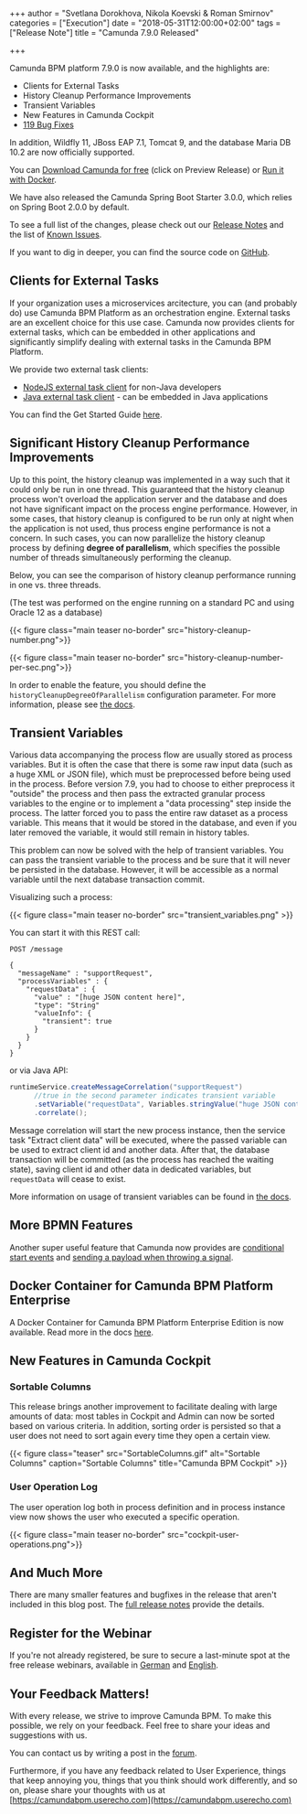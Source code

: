 +++
author = "Svetlana Dorokhova, Nikola Koevski & Roman Smirnov"
categories = ["Execution"]
date = "2018-05-31T12:00:00+02:00"
tags = ["Release Note"]
title = "Camunda 7.9.0 Released"

+++

Camunda BPM platform 7.9.0 is now available, and the highlights are:

<!-- FEATURES LIST BEGINS -->
* Clients for External Tasks
* History Cleanup Performance Improvements
* Transient Variables
* New Features in Camunda Cockpit
* [119 Bug Fixes](https://app.camunda.com/jira/issues/?jql=issuetype%20%3D%20%22Bug%20Report%22%20AND%20fixVersion%20%3D%207.9.0)
<!-- FEATURES LIST ENDS -->

<!--more-->

In addition, Wildfly 11, JBoss EAP 7.1, Tomcat 9, and the database Maria DB 10.2 are now officially supported.

You can [Download Camunda for free](https://camunda.com/download/) (click on Preview Release) or [Run it with Docker](https://hub.docker.com/r/camunda/camunda-bpm-platform/).

We have also released the Camunda Spring Boot Starter 3.0.0, which relies on Spring Boot 2.0.0 by default.

To see a full list of the changes, please check out our [Release Notes](https://app.camunda.com/jira/secure/ReleaseNote.jspa?projectId=10230&version=15096)
and the list of [Known Issues](https://app.camunda.com/jira/issues/?jql=affectedVersion%20%3D%207.9.0%20and%20status%20!%3D%20Closed).

If you want to dig in deeper, you can find the source code on [GitHub](https://github.com/camunda/camunda-bpm-platform/releases/tag/7.9.0).

<!-- FEATURES EXPLANATIONS BEGIN -->

## Clients for External Tasks

If your organization uses a microservices arcitecture, you can (and probably do) use Camunda BPM Platform as an orchestration engine. External tasks are an excellent
choice for this use case. Camunda now provides clients for external tasks, which can be embedded in other applications and significantly simplify dealing with external tasks 
 in the Camunda BPM Platform.
 
We provide two external task clients:

* [NodeJS external task client](https://github.com/camunda/camunda-external-task-client-js) for non-Java developers
* [Java external task client](https://github.com/camunda/camunda-external-task-client-java) - can be embedded in Java applications

You can find the Get Started Guide [here](https://docs.camunda.org/get-started/quick-start/).

## Significant History Cleanup Performance Improvements

Up to this point, the history cleanup was implemented in a way such that it could only be run in one thread. This guaranteed that the history cleanup process 
won't overload the application server and the database and does not have significant impact on the process engine performance. 
However, in some cases, that history cleanup is configured to be run only at night when the application is not used, thus  process engine performance is not a concern.
In such cases, you can now parallelize the history cleanup process by defining **degree of parallelism**, which specifies the possible number of threads 
simultaneously performing the cleanup.

Below, you can see the comparison of history cleanup performance running in one vs. three threads.

(The test was performed on the engine running on a standard PC and using Oracle 12 as a database)

{{< figure class="main teaser no-border" src="history-cleanup-number.png">}}

{{< figure class="main teaser no-border" src="history-cleanup-number-per-sec.png">}} 

In order to enable the feature, you should define the `historyCleanupDegreeOfParallelism` configuration parameter. For more information, please see 
[the docs](https://docs.camunda.org/manual/7.9/reference/deployment-descriptors/tags/process-engine/#history-cleanup-configuration-parameters).

## Transient Variables
 
Various data accompanying the process flow are usually stored as process variables. But it is often the case that there is some raw input data 
(such as a huge XML or JSON file), which must be preprocessed before being used in the process. Before version 7.9, you had to choose to either preprocess it "outside" 
the process and then pass the extracted granular process variables to the engine or to implement a "data processing" step inside the process. The latter forced you
to pass the entire raw dataset as a process variable. This means that it would be stored in the database, and even if you later removed the variable, it would still 
remain in history tables.

This problem can now be solved with the help of transient variables. You can pass the transient variable to the process and be sure that it 
will never be persisted in the database. However, it will be accessible as a normal variable until the next database transaction commit.

Visualizing such a process:

{{< figure class="main teaser no-border" src="transient_variables.png" >}}
  
You can start it with this REST call:
```test
POST /message

{
  "messageName" : "supportRequest",
  "processVariables" : {
    "requestData" : { 
      "value" : "[huge JSON content here]", 
      "type": "String"
      "valueInfo": {
        "transient": true
      }
    }
  }
}

```
or via Java API:

```java
runtimeService.createMessageCorrelation("supportRequest")
      //true in the second parameter indicates transient variable
      .setVariable("requestData", Variables.stringValue("huge JSON content here", true))      
      .correlate();
```

Message correlation will start the new process instance, then the service task "Extract client data" will be executed, where the passed variable can be used to extract
 client id and another data. After that, the database transaction will be committed (as the process has reached the waiting state), saving client id and other data in dedicated variables, 
 but `requestData` will cease to exist.

More information on usage of transient variables can be found in [the docs](https://docs.camunda.org/manual/7.9/user-guide/process-engine/variables/#transient-variables).

## More BPMN Features

Another super useful feature that Camunda now provides are [conditional start events](https://docs.camunda.org/manual/7.9/reference/bpmn20/events/conditional-events/#conditional-start-event) and [sending a payload when throwing a signal](https://docs.camunda.org/manual/7.9/reference/bpmn20/events/signal-events/#passing-variables).

## Docker Container for Camunda BPM Platform Enterprise

A Docker Container for Camunda BPM Platform Enterprise Edition is now available. Read more in the docs [here](https://docs.camunda.org/manual/7.9/installation/docker/).

## New Features in Camunda Cockpit

### Sortable Columns

This release brings another improvement to facilitate dealing with large amounts of data: most tables in Cockpit and Admin can now be sorted based on various criteria. 
In addition, sorting order is persisted so that a user does not need to sort again every time they open a certain view.

{{< figure class="teaser" src="SortableColumns.gif" alt="Sortable Columns" caption="Sortable Columns" title="Camunda BPM Cockpit" >}}

### User Operation Log

The user operation log both in process definition and in process instance view now shows the user who executed a specific operation.

{{< figure class="main teaser no-border" src="cockpit-user-operations.png">}} 


<!-- FEATURES EXPLANATIONS END -->

## And Much More

There are many smaller features and bugfixes in the release that aren't included in this blog post. The [full release notes](https://app.camunda.com/jira/secure/ReleaseNote.jspa?projectId=10230&version=15096) provide the details.

## Register for the Webinar

If you're not already registered, be sure to secure a last-minute spot at the free release webinars, available in [German](https://register.gotowebinar.com/register/9024933668296248067) and [English](https://register.gotowebinar.com/register/1731630049188274947).

## Your Feedback Matters!

With every release, we strive to improve Camunda BPM. To make this possible, we rely on your feedback. Feel free to share your ideas and suggestions with us.

You can contact us by writing a post in the [forum](https://forum.camunda.org/).

Furthermore, if you have any feedback related to User Experience, things that keep annoying you, things that you think should work differently, and so on, please share your thoughts with us at [https://camundabpm.userecho.com](https://camundabpm.userecho.com)
